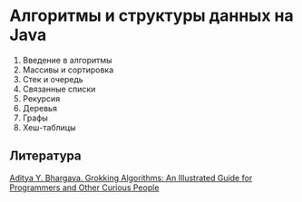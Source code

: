 # Алгоритмы и структуры данных на Java

1. Введение в алгоритмы
2. Массивы и сортировка
3. Стек и очередь
4. Связанные списки
5. Рекурсия
6. Деревья
7. Графы
8. Хеш-таблицы

## Литература
[Aditya Y. Bhargava. Grokking Algorithms: An Illustrated Guide for Programmers and Other Curious People](https://books.google.ru/books?isbn=1617292230)
